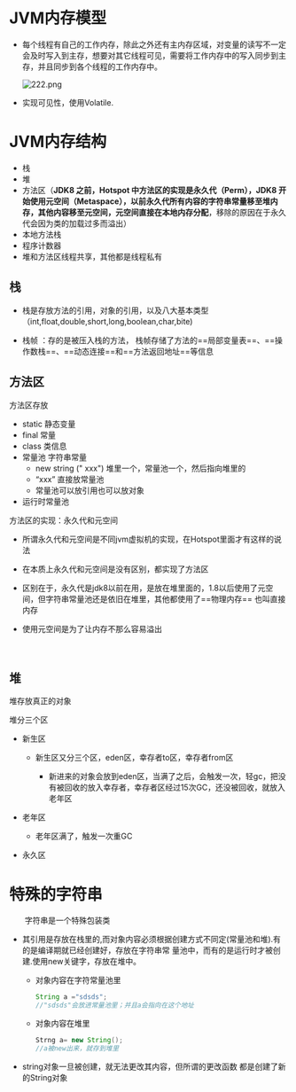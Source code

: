 # JVM内存模型

* 每个线程有自己的工作内存，除此之外还有主内存区域，对变量的读写不一定会及时写入到主存，想要对其它线程可见，需要将工作内存中的写入同步到主存，并且同步到各个线程的工作内存中。

  ![222.png](C:\Users\ZHW\Desktop\笔记\IMG\1240)



* 实现可见性，使用Volatile.











# JVM内存结构

* 栈
* 堆
* 方法区（**JDK8 之前，Hotspot 中方法区的实现是永久代（Perm），JDK8 开始使用元空间（Metaspace），以前永久代所有内容的字符串常量移至堆内存，其他内容移至元空间，元空间直接在本地内存分配**，移除的原因在于永久代会因为类的加载过多而溢出）
* 本地方法栈
* 程序计数器
* 堆和方法区线程共享，其他都是线程私有



## 栈



* 栈是存放方法的引用，对象的引用，以及八大基本类型（int,float,double,short,long,boolean,char,bite)

* 栈帧 ：存的是被压入栈的方法， 栈帧存储了方法的==局部变量表==、==操作数栈==、==动态连接==和==方法返回地址==等信息 







## 方法区



方法区存放

* static 静态变量 
* final 常量
* class  类信息
* 常量池  字符串常量  
  * new  string  (" xxx") 堆里一个，常量池一个，然后指向堆里的
  * “xxx” 直接放常量池
  * 常量池可以放引用也可以放对象
* 运行时常量池



方法区的实现：永久代和元空间

* 所谓永久代和元空间是不同jvm虚拟机的实现，在Hotspot里面才有这样的说法

* 在本质上永久代和元空间是没有区别，都实现了方法区

* 区别在于，永久代是jdk8以前在用，是放在堆里面的，1.8以后使用了元空间，但字符串常量池还是依旧在堆里，其他都使用了==物理内存==  也叫直接内存
* 使用元空间是为了让内存不那么容易溢出



　　

## 堆



堆存放真正的对象

堆分三个区

* 新生区

  * 新生区又分三个区，eden区，幸存者to区，幸存者from区

      * 新进来的对象会放到eden区，当满了之后，会触发一次，轻gc，把没有被回收的放入幸存者，幸存者区经过15次GC，还没被回收，就放入老年区

* 老年区

  * 老年区满了，触发一次重GC

    

* 永久区



# 特殊的字符串

　　字符串是一个特殊包装类

* 其引用是存放在栈里的,而对象内容必须根据创建方式不同定(常量池和堆).有的是编译期就已经创建好，存放在字符串常 量池中，而有的是运行时才被创建.使用new关键字，存放在堆中。

  * 对象内容在字符常量池里

    ```java
    String a ="sdsds";
    //"sdsds"会放进常量池里；并且a会指向在这个地址
    ```

  * 对象内容在堆里

    ```java
    Strng a= new String();
    //a被new出来，就存到堆里
    ```

    

* string对象一旦被创建，就无法更改其内容，但所谓的更改函数 都是创建了新的String对象 

